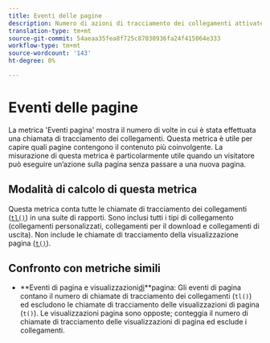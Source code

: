 ```yaml
---
title: Eventi delle pagine
description: Numero di azioni di tracciamento dei collegamenti attivate.
translation-type: tm+mt
source-git-commit: 54aeaa35fea8f725c87030936fa24f415064e333
workflow-type: tm+mt
source-wordcount: '143'
ht-degree: 0%

---
```



# Eventi delle pagine

La metrica &#39;Eventi pagina&#39; mostra il numero di volte in cui è stata effettuata una chiamata di tracciamento dei collegamenti. Questa metrica è utile per capire quali pagine contengono il contenuto più coinvolgente. La misurazione di questa metrica è particolarmente utile quando un visitatore può eseguire un’azione sulla pagina senza passare a una nuova pagina.

## Modalità di calcolo di questa metrica

Questa metrica conta tutte le chiamate di tracciamento dei collegamenti ([`tl()`](/help/implement/vars/functions/tl-method.md)) in una suite di rapporti. Sono inclusi tutti i tipi di collegamento (collegamenti personalizzati, collegamenti per il download e collegamenti di uscita). Non include le chiamate di tracciamento della visualizzazione pagina ([`t()`](/help/implement/vars/functions/t-method.md)).

## Confronto con metriche simili

* **Eventi di pagina e visualizzazioni[di](page-views.md)**pagina: Gli eventi di pagina contano il numero di chiamate di tracciamento dei collegamenti (`tl()`) ed escludono le chiamate di tracciamento delle visualizzazioni di pagina (`t()`). Le visualizzazioni pagina sono opposte; conteggia il numero di chiamate di tracciamento delle visualizzazioni di pagina ed esclude i collegamenti.
